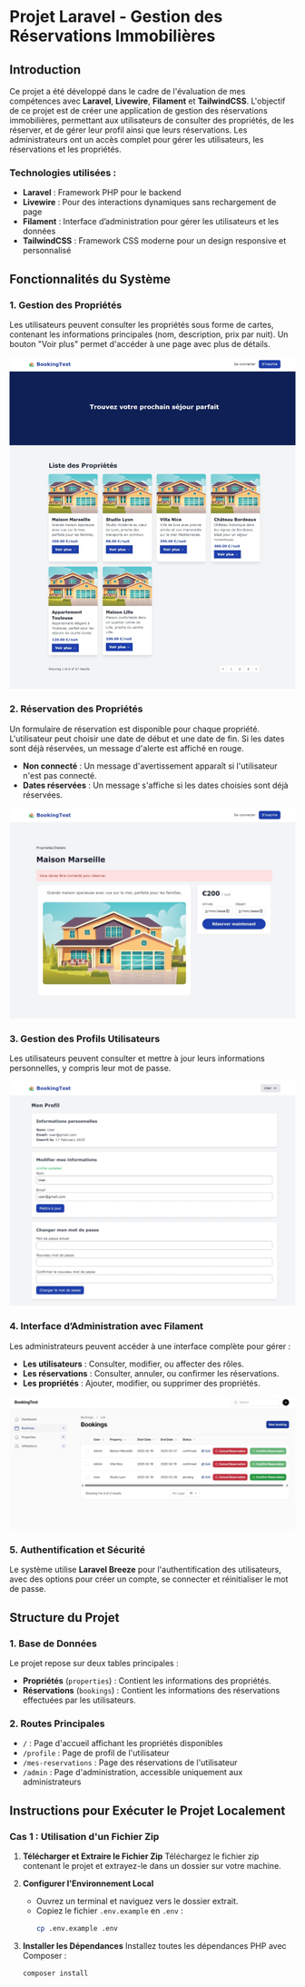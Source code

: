 # Projet Laravel - Gestion des Réservations Immobilières

## Introduction

Ce projet a été développé dans le cadre de l'évaluation de mes compétences avec **Laravel**, **Livewire**, **Filament** et **TailwindCSS**. L'objectif de ce projet est de créer une application de gestion des réservations immobilières, permettant aux utilisateurs de consulter des propriétés, de les réserver, et de gérer leur profil ainsi que leurs réservations. Les administrateurs ont un accès complet pour gérer les utilisateurs, les réservations et les propriétés.

### Technologies utilisées :

- **Laravel** : Framework PHP pour le backend
- **Livewire** : Pour des interactions dynamiques sans rechargement de page
- **Filament** : Interface d’administration pour gérer les utilisateurs et les données
- **TailwindCSS** : Framework CSS moderne pour un design responsive et personnalisé

## Fonctionnalités du Système

### 1. **Gestion des Propriétés**

Les utilisateurs peuvent consulter les propriétés sous forme de cartes, contenant les informations principales (nom, description, prix par nuit). Un bouton "Voir plus" permet d'accéder à une page avec plus de détails.

![Carte Propriété](public/images/Acceuil.jpeg)

### 2. **Réservation des Propriétés**

Un formulaire de réservation est disponible pour chaque propriété. L'utilisateur peut choisir une date de début et une date de fin. Si les dates sont déjà réservées, un message d'alerte est affiché en rouge.

- **Non connecté** : Un message d'avertissement apparaît si l'utilisateur n'est pas connecté.
- **Dates réservées** : Un message s'affiche si les dates choisies sont déjà réservées.

![Formulaire de réservation](public/images/must_login.jpeg)

### 3. **Gestion des Profils Utilisateurs**

Les utilisateurs peuvent consulter et mettre à jour leurs informations personnelles, y compris leur mot de passe.

![Profil Utilisateur](public/images/MyProfile.jpeg)

### 4. **Interface d’Administration avec Filament**

Les administrateurs peuvent accéder à une interface complète pour gérer :
- **Les utilisateurs** : Consulter, modifier, ou affecter des rôles.
- **Les réservations** : Consulter, annuler, ou confirmer les réservations.
- **Les propriétés** : Ajouter, modifier, ou supprimer des propriétés.

![Tableau de bord Administrateur](public/images/bookings.jpeg)

### 5. **Authentification et Sécurité**

Le système utilise **Laravel Breeze** pour l'authentification des utilisateurs, avec des options pour créer un compte, se connecter et réinitialiser le mot de passe.

## Structure du Projet

### 1. **Base de Données**

Le projet repose sur deux tables principales :

- **Propriétés** (`properties`) : Contient les informations des propriétés.
- **Réservations** (`bookings`) : Contient les informations des réservations effectuées par les utilisateurs.

### 2. **Routes Principales**

- `/` : Page d'accueil affichant les propriétés disponibles
- `/profile` : Page de profil de l'utilisateur
- `/mes-reservations` : Page des réservations de l'utilisateur
- `/admin` : Page d'administration, accessible uniquement aux administrateurs

## Instructions pour Exécuter le Projet Localement

### **Cas 1 : Utilisation d'un Fichier Zip**

1. **Télécharger et Extraire le Fichier Zip**
   Téléchargez le fichier zip contenant le projet et extrayez-le dans un dossier sur votre machine.

2. **Configurer l'Environnement Local**
   - Ouvrez un terminal et naviguez vers le dossier extrait.
   - Copiez le fichier `.env.example` en `.env` :
     ```bash
     cp .env.example .env
     ```

3. **Installer les Dépendances**
   Installez toutes les dépendances PHP avec Composer :
   ```bash
   composer install

